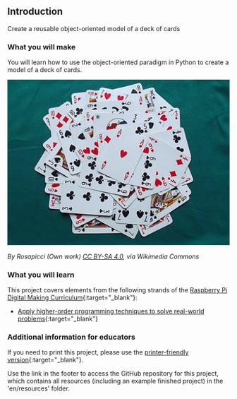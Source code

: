 ## Introduction

Create a reusable object-oriented model of a deck of cards

### What you will make

You will learn how to use the object-oriented paradigm in Python to create a model of a deck of cards.

![Cards](images/cards.jpg)

_By Rosapicci (Own work) [CC BY-SA 4.0](https://creativecommons.org/licenses/by-sa/4.0), via Wikimedia Commons_

### What you will learn

This project covers elements from the following strands of the [Raspberry Pi Digital Making Curriculum](http://rpf.io/curriculum){:target="_blank"}:

+ [Apply higher-order programming techniques to solve real-world problems](https://curriculum.raspberrypi.org/programming/maker/){:target="_blank"}

### Additional information for educators

If you need to print this project, please use the [printer-friendly version](https://projects.raspberrypi.org/en/projects/deck-of-cards/print){:target="_blank"}.

Use the link in the footer to access the GitHub repository for this project, which contains all resources (including an example finished project) in the 'en/resources' folder.

